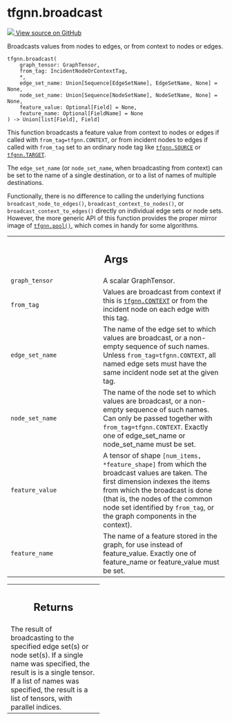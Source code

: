 # tfgnn.broadcast

<!-- Insert buttons and diff -->

<a target="_blank" href="https://github.com/tensorflow/gnn/tree/master/tensorflow_gnn/graph/broadcast_ops.py#L185-L263">
<img src="https://www.tensorflow.org/images/GitHub-Mark-32px.png" /> View source
on GitHub </a>

Broadcasts values from nodes to edges, or from context to nodes or edges.

<pre class="devsite-click-to-copy prettyprint lang-py tfo-signature-link">
<code>tfgnn.broadcast(
    graph_tensor: GraphTensor,
    from_tag: IncidentNodeOrContextTag,
    *,
    edge_set_name: Union[Sequence[EdgeSetName], EdgeSetName, None] = None,
    node_set_name: Union[Sequence[NodeSetName], NodeSetName, None] = None,
    feature_value: Optional[Field] = None,
    feature_name: Optional[FieldName] = None
) -> Union[list[Field], Field]
</code></pre>

<!-- Placeholder for "Used in" -->

This function broadcasts a feature value from context to nodes or edges if
called with `from_tag=tfgnn.CONTEXT`, or from incident nodes to edges if called
with `from_tag` set to an ordinary node tag like
<a href="../tfgnn.md#SOURCE"><code>tfgnn.SOURCE</code></a> or
<a href="../tfgnn.md#TARGET"><code>tfgnn.TARGET</code></a>.

The `edge_set_name` (or `node_set_name`, when broadcasting from context) can be
set to the name of a single destination, or to a list of names of multiple
destinations.

Functionally, there is no difference to calling the underlying functions
`broadcast_node_to_edges()`, `broadcast_context_to_nodes()`, or
`broadcast_context_to_edges()` directly on individual edge sets or node sets.
However, the more generic API of this function provides the proper mirror image
of <a href="../tfgnn/pool.md"><code>tfgnn.pool()</code></a>, which comes in
handy for some algorithms.

<!-- Tabular view -->

 <table class="responsive fixed orange">
<colgroup><col width="214px"><col></colgroup>
<tr><th colspan="2"><h2 class="add-link">Args</h2></th></tr>

<tr>
<td>
<code>graph_tensor</code><a id="graph_tensor"></a>
</td>
<td>
A scalar GraphTensor.
</td>
</tr><tr>
<td>
<code>from_tag</code><a id="from_tag"></a>
</td>
<td>
Values are broadcast from context if this is <a href="../tfgnn.md#CONTEXT"><code>tfgnn.CONTEXT</code></a> or
from the incident node on each edge with this tag.
</td>
</tr><tr>
<td>
<code>edge_set_name</code><a id="edge_set_name"></a>
</td>
<td>
The name of the edge set to which values are broadcast, or
a non-empty sequence of such names. Unless <code>from_tag=tfgnn.CONTEXT</code>,
all named edge sets must have the same incident node set at the given tag.
</td>
</tr><tr>
<td>
<code>node_set_name</code><a id="node_set_name"></a>
</td>
<td>
The name of the node set to which values are broadcast,
or a non-empty sequence of such names. Can only be passed together with
<code>from_tag=tfgnn.CONTEXT</code>. Exactly one of edge_set_name or node_set_name
must be set.
</td>
</tr><tr>
<td>
<code>feature_value</code><a id="feature_value"></a>
</td>
<td>
A tensor of shape <code>[num_items, *feature_shape]</code> from which
the broadcast values are taken. The first dimension indexes the items
from which the broadcast is done (that is, the nodes of the common node
set identified by <code>from_tag</code>, or the graph components in the context).
</td>
</tr><tr>
<td>
<code>feature_name</code><a id="feature_name"></a>
</td>
<td>
The name of a feature stored in the graph, for use instead of
feature_value. Exactly one of feature_name or feature_value must be set.
</td>
</tr>
</table>

<!-- Tabular view -->

 <table class="responsive fixed orange">
<colgroup><col width="214px"><col></colgroup>
<tr><th colspan="2"><h2 class="add-link">Returns</h2></th></tr>
<tr class="alt">
<td colspan="2">
The result of broadcasting to the specified edge set(s) or node set(s).
If a single name was specified, the result is is a single tensor.
If a list of names was specified, the result is a list of tensors,
with parallel indices.
</td>
</tr>

</table>
